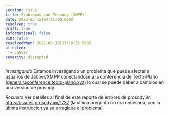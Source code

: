 ```yaml
---
section: issue
title: Problemas con Prosody (XMPP)
date: 2022-05-15T04:41:00.000Z
resolved: true
draft: true
informational: false
pin: false
resolvedWhen: 2022-05-16T23:10:55.598Z
affected:
  - Jabber
severity: disrupted
---
```


*Investigando* Estamos investigando un problema que puede afectar a usuarios de Jabber/XMPP conectandose a la conferencia de Texto-Plano (general@conference.texto-plano.xyz) lo cual se puede deber a cambios en una version de prosody. 

*Resuelto* Ver detalles al final de este reporte de errores de prosody.im https://issues.prosody.im/1737 (la ultima pregunta no era necesaria, con la última instruccion ya se arreglaba el problema)